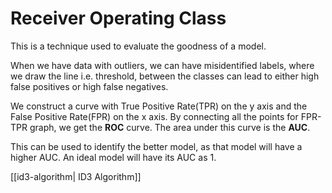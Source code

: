 # Receiver Operating Class
This is a technique used to evaluate the goodness of a model.

When we have data with outliers, we can have misidentified labels, where we draw the line i.e. threshold, between the classes can lead to either high false positives or high false negatives. 

We construct a curve with True Positive Rate(TPR) on the y axis and the False Positive Rate(FPR) on the x axis.
By connecting all the points for FPR-TPR graph, we get the **ROC** curve. The area under this curve is the **AUC**.

This can be used to identify the better model, as that model will have a higher AUC. An ideal model will have its AUC as 1. 


[[id3-algorithm| ID3 Algorithm]]